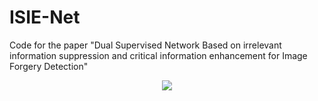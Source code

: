 # ISIE-Net

Code for the paper "Dual Supervised Network Based on irrelevant information suppression and critical information enhancement for Image Forgery Detection"
<div align="center">
  <img src="https://github.com/ginwins/ISIE-Net/blob/master/images/ISIE-Net.jpg">
</div>
